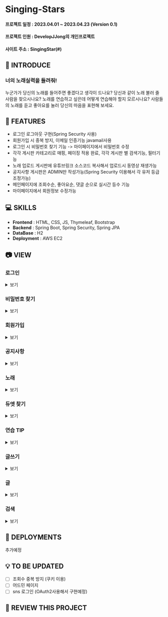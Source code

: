 # Singing-Stars
#### 프로젝트 일정 : 2023.04.01 ~ 2023.04.23 (Version 0.1)
#### 프로젝트 인원 : DevelopJJong의 개인프로젝트
#### 사이트 주소 : SingingStar(#)

## 🎀 INTRODUCE
### 너의 노래실력을 들려줘!

누군가가 당신의 노래를 들어주면 좋겠다고 생각이 드나요?
당신과 같이 노래 불러 줄 사람을 찾으시나요?
노래를 연습하고 싶은데 어떻게 연습해야 할지 모르시나요?
사람들의 노래를 듣고 좋아요를 눌러 당신의 마음을 표현해 보세요.


## 📌 FEATURES

* 로그인 로그아웃 구현(Spring Security 사용)
* 회원가입 시 중복 방지, 이메일 인증기능 javamail사용
* 로그인 시 비밀번호 찾기 기능 -> 마이페이지에서 비밀번호 수정
* 각각 게시판 카테고리로 매핑, 페이징 적용 완료, 각각 게시판 별 검색기능, 필터기능
* 노래 업로드 게시판에 유튜브링크 소스코드 복사해서 업로드시 동영상 재생가능
* 공지사항 게시판은 ADMIN만 작성가능(Spring Security 이용해서 각 유저 등급 조정가능)
* 메인페이지에 조회수순, 좋아요순, 댓글 순으로 실시간 등수 기능
* 마이페이지에서 회원정보 수정가능


## 💻 SKILLS

* **Frontend** : HTML, CSS, JS, Thymeleaf, Bootstrap 
* **Backend** : Spring Boot, Spring Security, Spring JPA
* **DataBase** : H2
* **Deployment** : AWS EC2

## 📷 VIEW
### 로그인
<details>
<summary>보기</summary>
<div markdown="1">
<img src = "https://user-images.githubusercontent.com/101362306/233815017-01871b32-90ca-4802-a827-240e41557d83.jpg">
</div>
</details>


### 비밀번호 찾기
<details>
<summary>보기</summary>
<div markdown="1">
<img src = "https://user-images.githubusercontent.com/101362306/233815064-fa2440b6-e452-4348-bdeb-33b0e6413bda.jpg">

</div>
</details>

### 회원가입
<details>
<summary>보기</summary>
<div markdown="1">
<img src = "https://user-images.githubusercontent.com/101362306/233815203-2db93064-de3c-4bfa-b9cd-fee74e35725e.jpg">
</div>
</details>

### 공지사항
<details>
<summary>보기</summary>
<div markdown="1">
<img src = "https://user-images.githubusercontent.com/101362306/233815196-7794b6de-262f-4100-b804-ef131acdb8ee.jpg">
</div>
</details>

### 노래
<details>
<summary>보기</summary>
<div markdown="1">
<img src = "https://user-images.githubusercontent.com/101362306/233815189-3164ac17-bd9d-4765-99ec-4d7732a4f8c3.jpg">

</div>
</details>

### 듀엣 찾기
<details>
<summary>보기</summary>
<div markdown="1">
<img src = "https://user-images.githubusercontent.com/101362306/233815174-7e971662-f3ae-4c9c-add8-3d8460c4f5d8.jpg">
</div>
</details>


### 연습 TIP
<details>
<summary>보기</summary>
<div markdown="1">
<img src = "https://user-images.githubusercontent.com/101362306/233815165-60a78daa-22f2-4eda-ba4c-6bed7f190009.jpg">
</div>
</details>


### 글쓰기
<details>
<summary>보기</summary>
<div markdown="1">
<img src = "https://user-images.githubusercontent.com/101362306/233815138-f3e02b20-60a5-4a20-ad90-1dd92a830d8b.jpg">
</div>
</details>


### 글
<details>
<summary>보기</summary>
<div markdown="1">
<img src = "https://user-images.githubusercontent.com/101362306/233815123-8308c3de-7ea8-416d-a6ca-c9e13e6dda2b.jpg">
</div>
</details>


### 검색
<details>
<summary>보기</summary>
<div markdown="1">
<img src = "https://user-images.githubusercontent.com/101362306/233815107-f1d8f049-3172-4238-b62b-3fcaadac727b.jpg">
</div>
</details>



## 💾 DEPLOYMENTS
추가예정

## 💡 TO BE UPDATED
- [ ] 조회수 중복 방지 (쿠키 이용)
- [ ] 어드민 페이지
- [ ] sns 로그인 (OAuth2사용해서 구현예정)

## 📃 REVIEW THIS PROJECT

